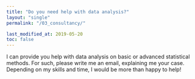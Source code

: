 ```yaml
---
title: "Do you need help with data analysis?"
layout: "single"
permalink: "/03_consultancy/"

last_modified_at: 2019-05-20
toc: false
---
```



I can provide you help with data analysis on basic or advanced statistical methods. For such, please write me an email, explaining me your case. Depending on my skills and time, I would be more than happy to help!
